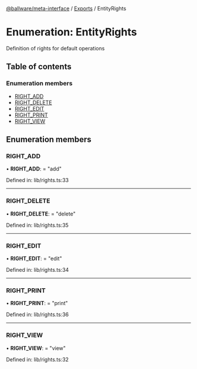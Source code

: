 [@ballware/meta-interface](../README.md) / [Exports](../modules.md) / EntityRights

# Enumeration: EntityRights

Definition of rights for default operations

## Table of contents

### Enumeration members

- [RIGHT\_ADD](entityrights.md#right_add)
- [RIGHT\_DELETE](entityrights.md#right_delete)
- [RIGHT\_EDIT](entityrights.md#right_edit)
- [RIGHT\_PRINT](entityrights.md#right_print)
- [RIGHT\_VIEW](entityrights.md#right_view)

## Enumeration members

### RIGHT\_ADD

• **RIGHT\_ADD**: = "add"

Defined in: lib/rights.ts:33

___

### RIGHT\_DELETE

• **RIGHT\_DELETE**: = "delete"

Defined in: lib/rights.ts:35

___

### RIGHT\_EDIT

• **RIGHT\_EDIT**: = "edit"

Defined in: lib/rights.ts:34

___

### RIGHT\_PRINT

• **RIGHT\_PRINT**: = "print"

Defined in: lib/rights.ts:36

___

### RIGHT\_VIEW

• **RIGHT\_VIEW**: = "view"

Defined in: lib/rights.ts:32
